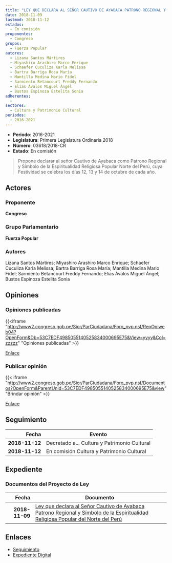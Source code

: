 ```yaml
---
title: "LEY QUE DECLARA AL SEÑOR CAUTIVO DE AYABACA PATRONO REGIONAL Y SÍMBOLO DE LA ESPIRITUALIDAD RELIGIOSA POPULAR DEL NORTE DEL PERÚ"
date: 2018-11-09
lastmod: 2018-11-12
estados: 
  - En comisión
proponentes: 
  - Congreso
grupos: 
  - Fuerza Popular
autores: 
  - Lizana Santos Mártires
  - Miyashiro Arashiro Marco Enrique
  - Schaefer Cuculiza Karla Melissa
  - Bartra Barriga Rosa María
  - Mantilla Medina Mario Fidel
  - Sarmiento Betancourt Freddy Fernando
  - Elías Ávalos Miguel Ángel
  - Bustos Espinoza Estelita Sonia
adherentes: 
  - 
sectores: 
  - Cultura y Patrimonio Cultural
periodos: 
  - 2016-2021
---
```


- **Periodo**: 2016-2021
- **Legislatura**: Primera Legislatura Ordinaria 2018
- **Número**: 03618/2018-CR
- **Estado**: En comisión

> Propone declarar al señor Cautivo de Ayabaca como Patrono Regional y Símbolo de la Espiritualidad Religiosa Popular Norte del Perú, cuya Festividad se celebra los días 12, 13 y 14 de octubre de cada año.


## Actores

### Proponente

**Congreso**

### Grupo Parlamentario

**Fuerza Popular**

### Autores

Lizana Santos Mártires; Miyashiro Arashiro Marco Enrique; Schaefer Cuculiza Karla Melissa; Bartra Barriga Rosa María; Mantilla Medina Mario Fidel; Sarmiento Betancourt Freddy Fernando; Elías Ávalos Miguel Ángel; Bustos Espinoza Estelita Sonia


## Opiniones

### Opiniones publicadas

{{<iframe "http://www2.congreso.gob.pe/Sicr/ParCiudadana/Foro_pvp.nsf/RepOpiweb04?OpenForm&Db=53C7EDF4985055140525834000695E75&View=yyyy&Col=zzzzz" "Opiniones publicadas" >}}

[Enlace](http://www2.congreso.gob.pe/Sicr/ParCiudadana/Foro_pvp.nsf/RepOpiweb04?OpenForm&Db=53C7EDF4985055140525834000695E75&View=yyyy&Col=zzzzz)
### Publicar opinión

{{< iframe "http://www2.congreso.gob.pe/Sicr/ParCiudadana/Foro_pvp.nsf/Documentos?OpenForm&ParentUnid=53C7EDF4985055140525834000695E75&view" "Brindar opinión" >}}

[Enlace](http://www2.congreso.gob.pe/Sicr/ParCiudadana/Foro_pvp.nsf/Documentos?OpenForm&ParentUnid=53C7EDF4985055140525834000695E75&view)

## Seguimiento

| Fecha | Evento |
|------:|--------|
| **2018-11-12** | Decretado a... Cultura y Patrimonio Cultural|
| **2018-11-12** | En comisión Cultura y Patrimonio Cultural|


## Expediente


### Documentos del Proyecto de Ley

| Fecha | Documento |
|------:|--------|
| **2018-11-09** | [Ley que declara al Señor Cautivo de Ayabaca Patrono Regional y Símbolo de la Espiritualidad Religiosa Popular del Norte del Perú](http://www.leyes.congreso.gob.pe/Documentos/2016_2021/Proyectos_de_Ley_y_de_Resoluciones_Legislativas/PL0361820181109.pdf) |

## Enlaces 

- [Seguimiento](http://www2.congreso.gob.pe/Sicr/TraDocEstProc/CLProLey2016.nsf/f7fff46988ca05b1052578e100829cc7/f4c2069fe253c88c052583400064c0e5?OpenDocument)
- [Expediente Digital](http://www2.congreso.gob.pe/Sicr/TraDocEstProc/CLProLey2016.nsf/f7fff46988ca05b1052578e100829cc7/f4c2069fe253c88c052583400064c0e5?OpenDocument&Click=05257FB7005EB655.eb71d0cf91d8294e05256cdf006b5706/$Body/0.1C6C)

